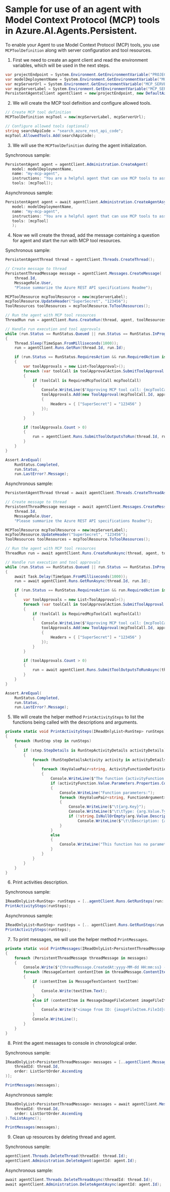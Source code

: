 # Sample for use of an agent with Model Context Protocol (MCP) tools in Azure.AI.Agents.Persistent.

To enable your Agent to use Model Context Protocol (MCP) tools, you use `MCPToolDefinition` along with server configuration and tool resources.
1. First we need to create an agent client and read the environment variables, which will be used in the next steps.

```C# Snippet:AgentsMCP_CreateProject
var projectEndpoint = System.Environment.GetEnvironmentVariable("PROJECT_ENDPOINT");
var modelDeploymentName = System.Environment.GetEnvironmentVariable("MODEL_DEPLOYMENT_NAME");
var mcpServerUrl = System.Environment.GetEnvironmentVariable("MCP_SERVER_URL");
var mcpServerLabel = System.Environment.GetEnvironmentVariable("MCP_SERVER_LABEL");
PersistentAgentsClient agentClient = new(projectEndpoint, new DefaultAzureCredential());
```

2. We will create the MCP tool definition and configure allowed tools.

```C# Snippet:AgentsMCP_CreateMCPTool
// Create MCP tool definition
MCPToolDefinition mcpTool = new(mcpServerLabel, mcpServerUrl);

// Configure allowed tools (optional)
string searchApiCode = "search_azure_rest_api_code";
mcpTool.AllowedTools.Add(searchApiCode);
```

3. We will use the `MCPToolDefinition` during the agent initialization.

Synchronous sample:
```C# Snippet:AgentsMCP_CreateAgent
PersistentAgent agent = agentClient.Administration.CreateAgent(
   model: modelDeploymentName,
   name: "my-mcp-agent",
   instructions: "You are a helpful agent that can use MCP tools to assist users. Use the available MCP tools to answer questions and perform tasks.",
   tools: [mcpTool]);
```

Asynchronous sample:
```C# Snippet:AgentsMCPAsync_CreateAgent
PersistentAgent agent = await agentClient.Administration.CreateAgentAsync(
   model: modelDeploymentName,
   name: "my-mcp-agent",
   instructions: "You are a helpful agent that can use MCP tools to assist users. Use the available MCP tools to answer questions and perform tasks.",
   tools: [mcpTool]
   );
```

4. Now we will create the thread, add the message containing a question for agent and start the run with MCP tool resources.

Synchronous sample:
```C# Snippet:AgentsMCP_CreateThreadMessage
PersistentAgentThread thread = agentClient.Threads.CreateThread();

// Create message to thread
PersistentThreadMessage message = agentClient.Messages.CreateMessage(
    thread.Id,
    MessageRole.User,
    "Please summarize the Azure REST API specifications Readme");

MCPToolResource mcpToolResource = new(mcpServerLabel);
mcpToolResource.UpdateHeader("SuperSecret", "123456");
ToolResources toolResources = mcpToolResource.ToToolResources();

// Run the agent with MCP tool resources
ThreadRun run = agentClient.Runs.CreateRun(thread, agent, toolResources);

// Handle run execution and tool approvals
while (run.Status == RunStatus.Queued || run.Status == RunStatus.InProgress || run.Status == RunStatus.RequiresAction)
{
    Thread.Sleep(TimeSpan.FromMilliseconds(1000));
    run = agentClient.Runs.GetRun(thread.Id, run.Id);

    if (run.Status == RunStatus.RequiresAction && run.RequiredAction is SubmitToolApprovalAction toolApprovalAction)
    {
        var toolApprovals = new List<ToolApproval>();
        foreach (var toolCall in toolApprovalAction.SubmitToolApproval.ToolCalls)
        {
            if (toolCall is RequiredMcpToolCall mcpToolCall)
            {
                Console.WriteLine($"Approving MCP tool call: {mcpToolCall.Name}, Arguments: {mcpToolCall.Arguments}");
                toolApprovals.Add(new ToolApproval(mcpToolCall.Id, approve: true)
                {
                    Headers = { ["SuperSecret"] = "123456" }
                });
            }
        }

        if (toolApprovals.Count > 0)
        {
            run = agentClient.Runs.SubmitToolOutputsToRun(thread.Id, run.Id, toolApprovals: toolApprovals);
        }
    }
}

Assert.AreEqual(
    RunStatus.Completed,
    run.Status,
    run.LastError?.Message);
```

Asynchronous sample:
```C# Snippet:AgentsMCPAsync_CreateThreadMessage
PersistentAgentThread thread = await agentClient.Threads.CreateThreadAsync();

// Create message to thread
PersistentThreadMessage message = await agentClient.Messages.CreateMessageAsync(
    thread.Id,
    MessageRole.User,
    "Please summarize the Azure REST API specifications Readme");

MCPToolResource mcpToolResource = new(mcpServerLabel);
mcpToolResource.UpdateHeader("SuperSecret", "123456");
ToolResources toolResources = mcpToolResource.ToToolResources();

// Run the agent with MCP tool resources
ThreadRun run = await agentClient.Runs.CreateRunAsync(thread, agent, toolResources);

// Handle run execution and tool approvals
while (run.Status == RunStatus.Queued || run.Status == RunStatus.InProgress || run.Status == RunStatus.RequiresAction)
{
    await Task.Delay(TimeSpan.FromMilliseconds(1000));
    run = await agentClient.Runs.GetRunAsync(thread.Id, run.Id);

    if (run.Status == RunStatus.RequiresAction && run.RequiredAction is SubmitToolApprovalAction toolApprovalAction)
    {
        var toolApprovals = new List<ToolApproval>();
        foreach (var toolCall in toolApprovalAction.SubmitToolApproval.ToolCalls)
        {
            if (toolCall is RequiredMcpToolCall mcpToolCall)
            {
                Console.WriteLine($"Approving MCP tool call: {mcpToolCall.Name}");
                toolApprovals.Add(new ToolApproval(mcpToolCall.Id, approve: true)
                {
                    Headers = { ["SuperSecret"] = "123456" }
                });
            }
        }

        if (toolApprovals.Count > 0)
        {
            run = await agentClient.Runs.SubmitToolOutputsToRunAsync(thread.Id, run.Id, toolApprovals: toolApprovals);
        }
    }
}

Assert.AreEqual(
    RunStatus.Completed,
    run.Status,
    run.LastError?.Message);
```

5. We will create the helper method `PrintActivitySteps` to list the functions being called with the descriptions and arguments.

```C# Snippet:AgentsMcpPrintActivityStep
private static void PrintActivitySteps(IReadOnlyList<RunStep> runSteps)
{
    foreach (RunStep step in runSteps)
    {
        if (step.StepDetails is RunStepActivityDetails activityDetails)
        {
            foreach (RunStepDetailsActivity activity in activityDetails.Activities)
            {
                foreach (KeyValuePair<string, ActivityFunctionDefinition> activityFunction in activity.Tools)
                {
                    Console.WriteLine($"The function {activityFunction.Key} with description \"{activityFunction.Value.Description}\" will be called.");
                    if (activityFunction.Value.Parameters.Properties.Count > 0)
                    {
                        Console.WriteLine("Function parameters:");
                        foreach (KeyValuePair<string, FunctionArgument> arg in activityFunction.Value.Parameters.Properties)
                        {
                            Console.WriteLine($"\t{arg.Key}");
                            Console.WriteLine($"\t\tType: {arg.Value.Type}");
                            if (!string.IsNullOrEmpty(arg.Value.Description))
                                Console.WriteLine($"\t\tDescription: {arg.Value.Description}");
                        }
                    }
                    else
                    {
                        Console.WriteLine("This function has no parameters");
                    }
                }
            }
        }
    }
}
```

6. Print activities description.

Synchronous sample:
```C# Snippet:AgentsMCP_PrintRunSteps
IReadOnlyList<RunStep> runSteps = [..agentClient.Runs.GetRunSteps(run: run)];
PrintActivitySteps(runSteps);
```

Asynchronous sample:
```C# Snippet:AgentsMCPAsync_PrintRunSteps
IReadOnlyList<RunStep> runSteps = [.. agentClient.Runs.GetRunSteps(run: run)];
PrintActivitySteps(runSteps);
```

7. To print messages, we will use the helper method `PrintMessages`.

```C# Snippet:AgentsMcpPrintMessages
private static void PrintMessages(IReadOnlyList<PersistentThreadMessage> messages)
{
    foreach (PersistentThreadMessage threadMessage in messages)
    {
        Console.Write($"{threadMessage.CreatedAt:yyyy-MM-dd HH:mm:ss} - {threadMessage.Role,10}: ");
        foreach (MessageContent contentItem in threadMessage.ContentItems)
        {
            if (contentItem is MessageTextContent textItem)
            {
                Console.Write(textItem.Text);
            }
            else if (contentItem is MessageImageFileContent imageFileItem)
            {
                Console.Write($"<image from ID: {imageFileItem.FileId}>");
            }
            Console.WriteLine();
        }
    }
}
```

8. Print the agent messages to console in chronological order.

Synchronous sample:
```C# Snippet:AgentsMCP_Print
IReadOnlyList<PersistentThreadMessage> messages = [..agentClient.Messages.GetMessages(
    threadId: thread.Id,
    order: ListSortOrder.Ascending
)];

PrintMessages(messages);
```

Asynchronous sample:
```C# Snippet:AgentsMCPAsync_Print
IReadOnlyList<PersistentThreadMessage> messages = await agentClient.Messages.GetMessagesAsync(
    threadId: thread.Id,
    order: ListSortOrder.Ascending
).ToListAsync();

PrintMessages(messages);
```

9. Clean up resources by deleting thread and agent.

Synchronous sample:
```C# Snippet:AgentsMCPCleanup
agentClient.Threads.DeleteThread(threadId: thread.Id);
agentClient.Administration.DeleteAgent(agentId: agent.Id);
```

Asynchronous sample:
```C# Snippet:AgentsMCPCleanupAsync
await agentClient.Threads.DeleteThreadAsync(threadId: thread.Id);
await agentClient.Administration.DeleteAgentAsync(agentId: agent.Id);
```
